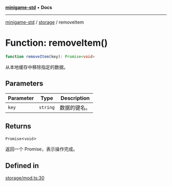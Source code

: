 [**minigame-std**](../../../README.md) • **Docs**

***

[minigame-std](../../../README.md) / [storage](../README.md) / removeItem

# Function: removeItem()

```ts
function removeItem(key): Promise<void>
```

从本地缓存中移除指定的数据。

## Parameters

| Parameter | Type | Description |
| ------ | ------ | ------ |
| `key` | `string` | 数据的键名。 |

## Returns

`Promise`\<`void`\>

返回一个 Promise，表示操作完成。

## Defined in

[storage/mod.ts:30](https://github.com/JiangJie/minigame-std/blob/c06988f76801881a43518a5e9723580f21a11a7f/src/std/storage/mod.ts#L30)
